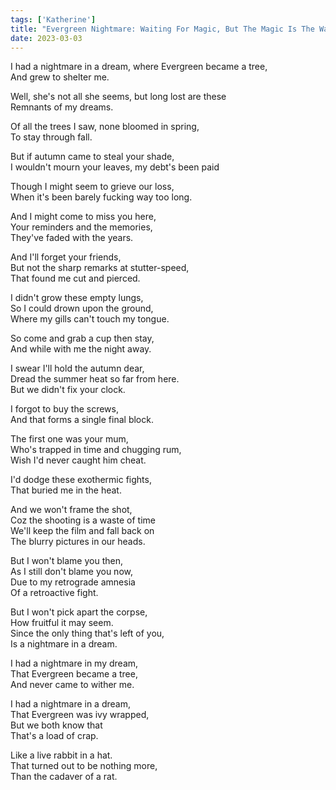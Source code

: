 ```yaml
---  
tags: ['Katherine']
title: "Evergreen Nightmare: Waiting For Magic, But The Magic Is The Waiting"
date: 2023-03-03
---
```


I had a nightmare in a dream, where Evergreen became a tree,  
And grew to shelter me.

Well, she's not all she seems, but long lost are these  
Remnants of my dreams.

Of all the trees I saw, none bloomed in spring,  
To stay through fall.

But if autumn came to steal your shade,  
I wouldn't mourn your leaves, my debt's been paid

Though I might seem to grieve our loss,  
When it's been barely fucking way too long.

And I might come to miss you here,  
Your reminders and the memories,  
They've faded with the years.

And I'll forget your friends,  
But not the sharp remarks at stutter-speed,  
That found me cut and pierced.

I didn't grow these empty lungs,  
So I could drown upon the ground,  
Where my gills can't touch my tongue.

So come and grab a cup then stay,  
And while with me the night away.

I swear I'll hold the autumn dear,  
Dread the summer heat so far from here.  
But we didn't fix your clock.

I forgot to buy the screws,  
And that forms a single final block.

The first one was your mum,  
Who's trapped in time and chugging rum,  
Wish I'd never caught him cheat.

I'd dodge these exothermic fights,  
That buried me in the heat.

And we won't frame the shot,  
Coz the shooting is a waste of time  
We'll keep the film and fall back on  
The blurry pictures in our heads.

But I won't blame you then,  
As I still don't blame you now,  
Due to my retrograde amnesia  
Of a retroactive fight.

But I won't pick apart the corpse,  
How fruitful it may seem.  
Since the only thing that's left of you,  
Is a nightmare in a dream.

I had a nightmare in my dream,  
That Evergreen became a tree,  
And never came to wither me.

I had a nightmare in a dream,  
That Evergreen was ivy wrapped,  
But we both know that  
That's a load of crap.

Like a live rabbit in a hat.  
That turned out to be nothing more,  
Than the cadaver of a rat.
